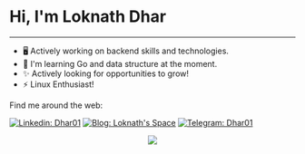 # Hi, I'm Loknath Dhar

- - -

- 🖥️ Actively working on backend skills and technologies.
- 🌱 I'm learning Go and data structure at the moment.
- ✨ Actively looking for opportunities to grow!
- ⚡ Linux Enthusiast!

Find me around the web:

[![Linkedin: Dhar01](https://img.shields.io/badge/-Dhar01-0e76a8?style=flat-square&logo=Linkedin&logoColor=white&link=https://www.linkedin.com/in/dhar01/)](https://www.linkedin.com/in/dhar01/)
[![Blog: Loknath's Space](https://img.shields.io/badge/-Lokanth's%20Space-grey?style=social&logo=Blogger&logoColor=orange&link=https://dhar01.github.io)](https://dhar01.github.io)
[![Telegram: Dhar01](https://img.shields.io/badge/-Dhar01-0088cc?style=social&logo=Telegram&logoColor=blue&link=https://t.me/Dhar01)](https://t.me/Dhar01)



<p align="center">
  <img src="https://quotes-github-readme.vercel.app/api?type=vertical&theme=dark"/>
</p>




<!--
**Dhar01/Dhar01** is a ✨ _special_ ✨ repository because its `README.md` (this file) appears on your GitHub profile.

Here are some ideas to get you started:

- 🔭 I’m currently working on ...
- 🌱 I’m currently learning ...
- 👯 I’m looking to collaborate on ...
- 🤔 I’m looking for help with ...
- 💬 Ask me about ...
- 📫 How to reach me: ...
- 😄 Pronouns: ...
- ⚡ Fun fact: ...

-->
